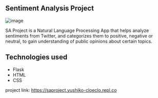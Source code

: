 ## Sentiment Analysis Project

![image](https://user-images.githubusercontent.com/84162315/173298629-2cc9030d-e576-48e1-a9af-16dadbf0d7cc.png)


SA Project is a Natural Language Processing App that helps analyze sentiments from Twitter, and categorizes them to positive, negative or neutral, to gain understanding of public opinions about certain topics. 

## Technologies used

- Flask
- HTML
- CSS

project link: https://saproject.yushiko-cloeclo.repl.co
